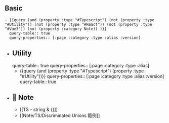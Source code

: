## Basic
	- {{query (and (property :type "#Typescript") (not (property :type "#Utility")) (not (property :type "#React")) (not (property :type "#Vue3")) (not (property :category Note)) )}}
	  query-table:: true
	  query-properties:: [:page :category :type :alias :version]
- ## Utility
  query-table:: true
  query-properties:: [:page :category :type :alias]
	- {{query (and (property :type "#Typescript") (property :type "#Utility"))}}
	  query-properties:: [:page :category :type :alias :version]
	  query-table:: true
- ## 📓 Note
	- [[TS - string & {}]]
	- [[Note/TS/Discriminated Unions 範例]]